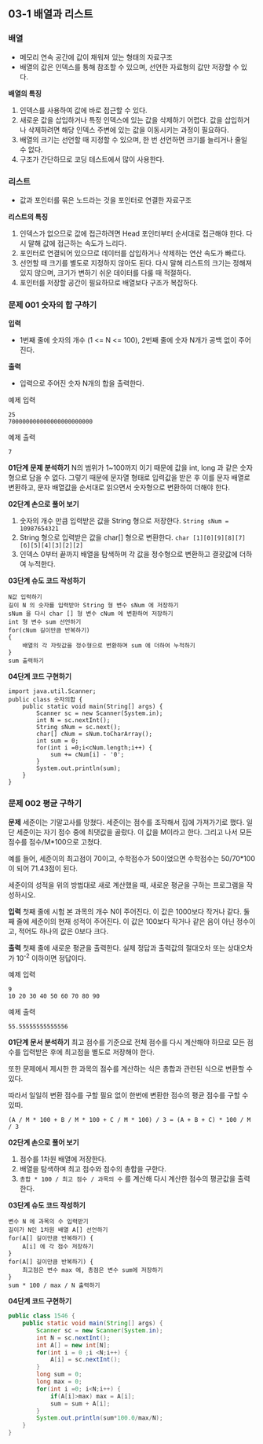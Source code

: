 ## 03-1 배열과 리스트 

### 배열
- 메모리 연속 공간에 값이 채워져 있는 형태의 자료구조 
- 배열의 값은 인덱스를 통해 참조할 수 있으며, 선언한 자료형의 값만 저장할 수 있다. 

**배열의 특징**
1. 인덱스를 사용하여 값에 바로 접근할 수 있다. 
2. 새로운 값을 삽입하거나 특정 인덱스에 있는 값을 삭제하기 어렵다. 값을 삽입하거나 삭제하려면 해당 인덱스 주변에 있는 값을 이동시키는 과정이 필요하다.                                 
3. 배열의 크기는 선언할 때 지정할 수 있으며, 한 번 선언하면 크기를 늘리거나 줄일 수 없다. 
4. 구조가 간단하므로 코딩 테스트에서 많이 사용한다. 

### 리스트
- 값과 포인터를 묶은 노드라는 것을 포인터로 연결한 자료구조 

**리스트의 특징**
1. 인덱스가 없으므로 값에 접근하려면 Head 포인터부터 순서대로 접근해야 한다. 다시 말해 값에 접근하는 속도가 느리다. 
2. 포인터로 연결되어 있으므로 데이터를 삽입하거나 삭제하는 연산 속도가 빠르다. 
3. 선언할 때 크기를 별도로 지정하지 않아도 된다. 다시 말해 리스트의 크기는 정해져 있지 않으며, 크기가 변하기 쉬운 데이터를 다룰 때 적절하다. 
4. 포인터를 저장할 공간이 필요하므로 배열보다 구조가 복잡하다. 

### 문제 001 숫자의 합 구하기 
**입력**
- 1번째 줄에 숫자의 개수 (1 <= N <= 100), 2번째 줄에 숫자 N개가 공백 없이 주어진다. 

**출력**
- 입력으로 주어진 숫자 N개의 합을 출력한다. 

예제 입력 
```
25
700000000000000000000000
```

예제 출력 
```
7
```

**01단계 문제 분석하기**
N의 범위가 1~100까지 이기 때문에 값을 int, long 과 같은 숫자형으로 담을 수 없다. 그렇기 때문에 문자열 형태로 입력값을 받은 후 이를 문자 배열로 변환하고, 문자 배열값을 순서대로 읽으면서 숫자형으로 변환하여 더해야 한다.

**02단계 손으로 풀어 보기**
1. 숫자의 개수 만큼 입력받은 값을 String 형으로 저장한다. `String sNum = 10987654321`
2. String 형으로 입력받은 값을 char[] 형으로 변환한다. `char [1][0][9][8][7][6][5][4][3][2][2]`
3. 인덱스 0부터 끝까지 배열을 탐색하며 각 값을 정수형으로 변환하고 결괏값에 더하여 누적한다. 

**03단계 슈도 코드 작성하기**
```
N값 입력하기 
길이 N 의 숫자를 입력받아 String 형 변수 sNum 에 저장하기 
sNum 을 다시 char [] 형 변수 cNum 에 변환하여 저장하기
int 형 변수 sum 선언하기 
for(cNum 길이만큼 반복하기) 
{
    배열의 각 자릿값을 정수형으로 변환하며 sum 에 더하여 누적하기
}
sum 출력하기
```

**04단계 코드 구현하기**
```
import java.util.Scanner;
public class 숫자의합 {
    public static void main(String[] args) {
        Scanner sc = new Scanner(System.in);
        int N = sc.nextInt();
        String sNum = sc.next();
        char[] cNum = sNum.toCharArray();
        int sum = 0;
        for(int i =0;i<cNum.length;i++) {
            sum += cNum[i] - '0';
        }
        System.out.println(sum);
    }
}
```

### 문제 002 평균 구하기
**문제**
세준이는 기말고사를 망쳤다. 세준이는 점수를 조작해서 집에 가져가기로 했다. 일단 세준이는 자기 점수 중에 최댓값을 골랐다. 이 값을 M이라고 한다. 그리고 나서 모든 점수를 점수/M*100으로 고쳤다.

예를 들어, 세준이의 최고점이 70이고, 수학점수가 50이었으면 수학점수는 50/70*100이 되어 71.43점이 된다.

세준이의 성적을 위의 방법대로 새로 계산했을 때, 새로운 평균을 구하는 프로그램을 작성하시오.

**입력**
첫째 줄에 시험 본 과목의 개수 N이 주어진다. 이 값은 1000보다 작거나 같다. 둘째 줄에 세준이의 현재 성적이 주어진다. 이 값은 100보다 작거나 같은 음이 아닌 정수이고, 적어도 하나의 값은 0보다 크다.

**출력**
첫째 줄에 새로운 평균을 출력한다. 실제 정답과 출력값의 절대오차 또는 상대오차가 10<sup>-2</sup> 이하이면 정답이다.

예제 입력
```
9
10 20 30 40 50 60 70 80 90
```

예제 출력
```
55.55555555555556
```

**01단계 문서 분석하기**
최고 점수를 기준으로 전체 점수를 다시 계산해야 하므로 모든 점수를 입력받은 후에 최고점을 별도로 저장해야 한다. 

또한 문제에서 제시한 한 과목의 점수를 계산하는 식은 총합과 관련된 식으로 변환할 수 있다. 

따라서 일일히 변환 점수를 구할 필요 없이 한번에 변환한 점수의 평균 점수를 구할 수 있따. 

```
(A / M * 100 + B / M * 100 + C / M * 100) / 3 = (A + B + C) * 100 / M / 3
```

**02단계 손으로 풀어 보기**
1. 점수를 1차원 배열에 저장한다. 
2. 배열을 탐색하며 최고 점수와 점수의 총합을 구한다. 
3. `총합 * 100 / 최고 점수 / 과목의 수` 를 계산해 다시 계산한 점수의 평균값을 출력한다. 

**03단계 슈도 코드 작성하기**
```
변수 N 에 과목의 수 입력받기
길이가 N인 1차원 배열 A[] 선언하기
for(A[] 길이만큼 반복하기) {
    A[i] 에 각 점수 저장하기
}
for(A[] 길이만큼 반복하기) {
    최고점은 변수 max 에, 총점은 변수 sum에 저장하기
}
sum * 100 / max / N 출력하기
```

**04단계 코드 구현하기**
```java
public class 1546 {
    public static void main(String[] args) {
        Scanner sc = new Scanner(System.in);
        int N = sc.nextInt();
        int A[] = new int[N];
        for(int i = 0 ;i <N;i++) {
            A[i] = sc.nextInt();
        }
        long sum = 0;
        long max = 0;
        for(int i =0; i<N;i++) {
            if(A[i]>max) max = A[i];
            sum = sum + A[i];
        }
        System.out.println(sum*100.0/max/N);
    }
}
```